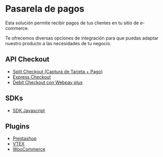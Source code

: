 # Pasarela de pagos

Esta solución permite recibir pagos de tus clientes en tu sitio de e-commerce. 

Te ofrecemos diversas opciones de integración para que puedas adaptar nuestro producto a las necesidades de tu negocio.

## API Checkout
  - [Split Checkout (Captura de Tarjeta + Pago)](api-tokenizacion-pago/introduction.md)
  - [Express Checkout](api-tokenizacion-pago/express-checkout.md)
  - [Debit Checkout con Webpay plus](transbank-webpay/introduction.md)

## SDKs
  - [SDK Javascript](https://github.com/Peinau/peinau-javascript/blob/master/README.md)
  
## Plugins
  - [Prestashop](../../../../../peinau-plugin-prestashop/blob/master/README.md)
  - [VTEX](plugins/vtex/introduction.md)
  - [WooCommerce](plugins/woocommerce/introduction.md)

